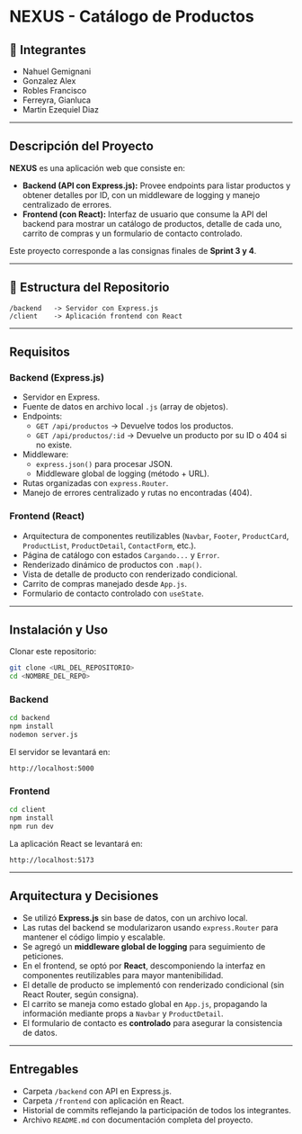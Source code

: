 # NEXUS - Catálogo de Productos  

## 📌 Integrantes  
- Nahuel Gemignani
- Gonzalez Alex
- Robles Francisco
- Ferreyra, Gianluca
- Martin Ezequiel Diaz

---

## Descripción del Proyecto  
**NEXUS** es una aplicación web que consiste en:  

- **Backend (API con Express.js):** Provee endpoints para listar productos y obtener detalles por ID, con un middleware de logging y manejo centralizado de errores.  
- **Frontend (con React):** Interfaz de usuario que consume la API del backend para mostrar un catálogo de productos, detalle de cada uno, carrito de compras y un formulario de contacto controlado.  

Este proyecto corresponde a las consignas finales de **Sprint 3 y 4**.  

---

## 📂 Estructura del Repositorio  
```
/backend   -> Servidor con Express.js
/client    -> Aplicación frontend con React
```

---

## Requisitos  

### Backend (Express.js)  
- Servidor en Express.  
- Fuente de datos en archivo local `.js` (array de objetos).  
- Endpoints:  
  - `GET /api/productos` → Devuelve todos los productos.  
  - `GET /api/productos/:id` → Devuelve un producto por su ID o 404 si no existe.  
- Middleware:  
  - `express.json()` para procesar JSON.  
  - Middleware global de logging (método + URL).  
- Rutas organizadas con `express.Router`.  
- Manejo de errores centralizado y rutas no encontradas (404).  

### Frontend (React)  
- Arquitectura de componentes reutilizables (`Navbar`, `Footer`, `ProductCard`, `ProductList`, `ProductDetail`, `ContactForm`, etc.).  
- Página de catálogo con estados `Cargando...` y `Error`.  
- Renderizado dinámico de productos con `.map()`.  
- Vista de detalle de producto con renderizado condicional.  
- Carrito de compras manejado desde `App.js`.  
- Formulario de contacto controlado con `useState`.  

---

## Instalación y Uso  

Clonar este repositorio:  
```bash
git clone <URL_DEL_REPOSITORIO>
cd <NOMBRE_DEL_REPO>
```

### Backend  
```bash
cd backend
npm install
nodemon server.js
```
El servidor se levantará en:  
```
http://localhost:5000
```

### Frontend  
```bash
cd client
npm install
npm run dev
```
La aplicación React se levantará en:  
```
http://localhost:5173
```

---

## Arquitectura y Decisiones  

- Se utilizó **Express.js** sin base de datos, con un archivo local.  
- Las rutas del backend se modularizaron usando `express.Router` para mantener el código limpio y escalable.  
- Se agregó un **middleware global de logging** para seguimiento de peticiones.  
- En el frontend, se optó por **React**, descomponiendo la interfaz en componentes reutilizables para mayor mantenibilidad.  
- El detalle de producto se implementó con renderizado condicional (sin React Router, según consigna).
- El carrito se maneja como estado global en `App.js`, propagando la información mediante props a `Navbar` y `ProductDetail`.  
- El formulario de contacto es **controlado** para asegurar la consistencia de datos.  

---

## Entregables  
- Carpeta `/backend` con API en Express.js.  
- Carpeta `/frontend` con aplicación en React.  
- Historial de commits reflejando la participación de todos los integrantes.  
- Archivo `README.md` con documentación completa del proyecto.  
